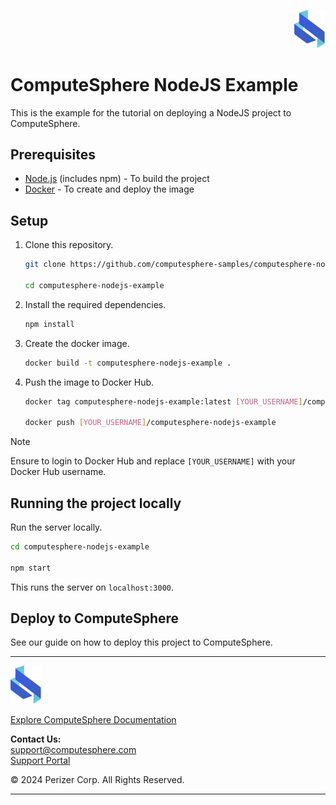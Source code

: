 <p align="right">
    <img src="public/assets/logo.svg" width="50px" />
</p>

# ComputeSphere NodeJS Example

This is the example for the tutorial on deploying a NodeJS project to ComputeSphere.

## Prerequisites

- [Node.js](https://nodejs.org/en/download/package-manager) (includes npm) - To build the project
- [Docker](https://docs.docker.com/engine/install/) - To create and deploy the image

## Setup

1. Clone this repository.

    ```bash
    git clone https://github.com/computesphere-samples/computesphere-nodejs-example.git

    cd computesphere-nodejs-example
    ```

2. Install the required dependencies.

    ```bash
    npm install
    ```

3. Create the docker image.

    ```bash
    docker build -t computesphere-nodejs-example .
    ```

4. Push the image to Docker Hub.

    ```bash
    docker tag computesphere-nodejs-example:latest [YOUR_USERNAME]/computesphere-nodejs-example:latest

    docker push [YOUR_USERNAME]/computesphere-nodejs-example
    ```

> [!NOTE]
> Ensure to login to Docker Hub and replace `[YOUR_USERNAME]` with your Docker Hub username.

## Running the project locally

Run the server locally.

```bash
cd computesphere-nodejs-example

npm start
```

This runs the server on `localhost:3000`.

## Deploy to ComputeSphere

<!-- Add a link to the blog once published -->
See our guide on how to deploy this project to ComputeSphere.

---
<p align="left">
    <img src="public/assets/logo.svg" width="50x" />
</p>

[Explore ComputeSphere Documentation](https://docs.computesphere.com)

**Contact Us:**  
[support@computesphere.com](mailto:support@computesphere.com)  
[Support Portal](https://support.computesphere.com/portal)

&copy; 2024 Perizer Corp. All Rights Reserved.

---